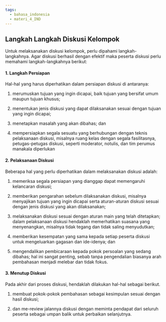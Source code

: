 ```yaml
---
tags:
  - bahasa_indonesia
  - materi_4_IND
---
```

## Langkah Langkah Diskusi Kelompok

Untuk melaksanakan diskusi kelompok, perlu dipahami langkah-langkahnya. Agar diskusi berhasil dengan efektif maka peserta diskusi perlu memahami langkah-langkahnya berikut:

#### 1. Langkah Persiapan

Hal-hal yang harus diperhatikan dalam persiapan diskusi di antaranya:

1. merumuskan tujuan yang ingin dicapai, baik tujuan yang bersifat umum maupun tujuan khusus;
   
2. menentukan jenis diskusi yang dapat dilaksanakan sesuai dengan tujuan yang ingin dicapai;
   
3. menetapkan masalah yang akan dibahas; dan
   
4. mempersiapkan segala sesuatu yang berhubungan dengan teknis pelaksanaan diskusi, misalnya ruang kelas dengan segala fasilitasnya, petugas-petugas diskusi, seperti moderator, notulis, dan tim perumus manakala diperlukan

#### 2. Pelaksanaan Diskusi

Beberapa hal yang perlu diperhatikan dalam melaksanakan diskusi adalah:

1. memeriksa segala persiapan yang dianggap dapat memengaruhi kelancaran diskusi;
   
2. memberikan pengarahan sebelum dilaksanakan diskusi, misalnya menyajikan tujuan yang ingin dicapai serta aturan-aturan diskusi sesuai dengan jenis diskusi yang akan dilaksanakan;
   
3. melaksanakan diskusi sesuai dengan aturan main yang telah ditetapkan; dalam pelaksanaan diskusi hendaklah memerhatikan suasana yang menyenangkan, misalnya tidak tegang dan tidak saling menyudutkan;
   
4. memberikan kesempatan yang sama kepada setiap peserta diskusi untuk mengeluarkan gagasan dan ide-idenya; dan
   
5. mengendalikan pembicaraan kepada pokok persoalan yang sedang dibahas; hal ini sangat penting, sebab tanpa pengendalian biasanya arah pembahasan menjadi melebar dan tidak fokus.

#### 3. Menutup Diskusi

Pada akhir dari proses diskusi, hendaklah dilakukan hal-hal sebagai berikut.

1. membuat pokok-pokok pembahasan sebagai kesimpulan sesuai dengan hasil diskusi; 
   
2. dan me-review jalannya diskusi dengan meminta pendapat dari seluruh peserta sebagai umpan balik untuk perbaikan selanjutnya. 

